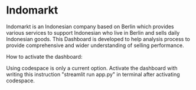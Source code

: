 # Indomarkt

Indomarkt is an Indonesian company based on Berlin which provides various services to support Indonesian who live in Berlin and sells daily Indonesian goods. 
This Dashboard is developed to help analysis process to provide comprehensive and wider understanding of selling performance.

How to activate the dashboard:

Using codespace is only a current option. Activate the dashboard with writing this instruction "streamlit run app.py" in terminal after activating codespace.

